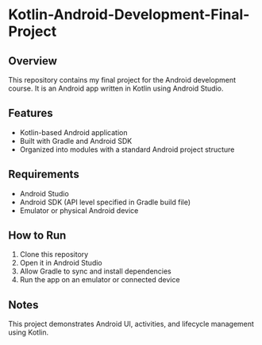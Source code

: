 # Kotlin-Android-Development-Final-Project

## Overview

This repository contains my final project for the Android development course. It is an Android app written in Kotlin using Android Studio.

## Features

* Kotlin-based Android application
* Built with Gradle and Android SDK
* Organized into modules with a standard Android project structure

## Requirements

* Android Studio
* Android SDK (API level specified in Gradle build file)
* Emulator or physical Android device

## How to Run

1. Clone this repository
2. Open it in Android Studio
3. Allow Gradle to sync and install dependencies
4. Run the app on an emulator or connected device

## Notes

This project demonstrates Android UI, activities, and lifecycle management using Kotlin.
